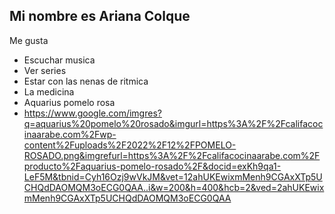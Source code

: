 ## Mi nombre es Ariana Colque
Me gusta 
- Escuchar musica
- Ver series 
- Estar con las nenas de ritmica 
- La medicina
- Aquarius pomelo rosa
- https://www.google.com/imgres?q=aquarius%20pomelo%20rosado&imgurl=https%3A%2F%2Fcalifacocinaarabe.com%2Fwp-content%2Fuploads%2F2022%2F12%2FPOMELO-ROSADO.png&imgrefurl=https%3A%2F%2Fcalifacocinaarabe.com%2Fproducto%2Faquarius-pomelo-rosado%2F&docid=exKh9qa1-LeF5M&tbnid=Cyh16Ozj9wVkJM&vet=12ahUKEwixmMenh9CGAxXTp5UCHQdDAOMQM3oECG0QAA..i&w=200&h=400&hcb=2&ved=2ahUKEwixmMenh9CGAxXTp5UCHQdDAOMQM3oECG0QAA
